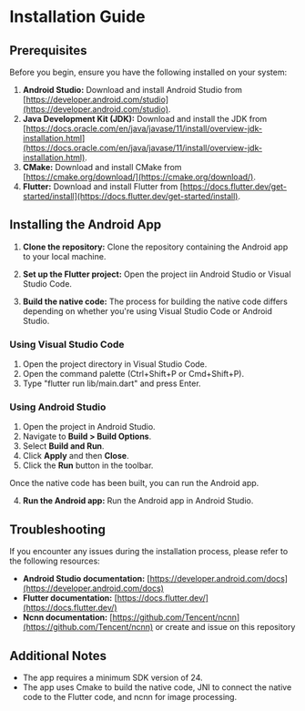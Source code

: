 # Installation Guide

## Prerequisites

Before you begin, ensure you have the following installed on your system:

1. **Android Studio:** Download and install Android Studio from [https://developer.android.com/studio](https://developer.android.com/studio).
2. **Java Development Kit (JDK):** Download and install the JDK from [https://docs.oracle.com/en/java/javase/11/install/overview-jdk-installation.html](https://docs.oracle.com/en/java/javase/11/install/overview-jdk-installation.html).
3. **CMake:** Download and install CMake from [https://cmake.org/download/](https://cmake.org/download/).
4. **Flutter:** Download and install Flutter from [https://docs.flutter.dev/get-started/install](https://docs.flutter.dev/get-started/install).

## Installing the Android App

1. **Clone the repository:** Clone the repository containing the Android app to your local machine.

2. **Set up the Flutter project:** Open the project iin Android Studio or Visual Studio Code.

3. **Build the native code:** The process for building the native code differs depending on whether you're using Visual Studio Code or Android Studio.

### Using Visual Studio Code

1. Open the project directory in Visual Studio Code.
2. Open the command palette (Ctrl+Shift+P or Cmd+Shift+P).
3. Type "flutter run lib/main.dart" and press Enter.

### Using Android Studio

1. Open the project in Android Studio.
2. Navigate to **Build > Build Options**.
3. Select **Build and Run**.
4. Click **Apply** and then **Close**.
5. Click the **Run** button in the toolbar.

Once the native code has been built, you can run the Android app.


4. **Run the Android app:** Run the Android app in Android Studio.

## Troubleshooting

If you encounter any issues during the installation process, please refer to the following resources:

* **Android Studio documentation:** [https://developer.android.com/docs](https://developer.android.com/docs)
* **Flutter documentation:** [https://docs.flutter.dev/](https://docs.flutter.dev/)
* **Ncnn documentation:** [https://github.com/Tencent/ncnn](https://github.com/Tencent/ncnn)
or create and issue on this repository

## Additional Notes

* The app requires a minimum SDK version of 24.
* The app uses Cmake to build the native code, JNI to connect the native code to the Flutter code, and ncnn for image processing.
